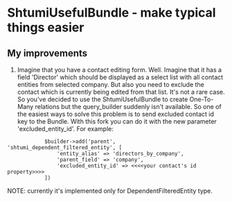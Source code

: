 ShtumiUsefulBundle - make typical things easier
===============================================


## My improvements

1) Imagine that you have a contact editing form. Well. Imagine that it has a field 'Director' which should be displayed as a select list with all contact entities from selected company. But also you need to exclude the contact which is currently being edited from that list. 
It's not a rare case. So you've decided to use the ShtumiUsefulBundle to create One-To-Many relations but the query_builder suddenly isn't available. So one of the easiest ways to solve this problem is to send excluded contact id key to the Bundle. With this fork you can do it with the new parameter 'excluded_entity_id'. For example:

```
            $builder->add('parent', 'shtumi_dependent_filtered_entity', [
                'entity_alias' => 'directors_by_company',
                'parent_field' => 'company',
                'excluded_entity_id' => <<<<your contact's id property>>>> 
            ])
```
NOTE:
currently it's implemented only for DependentFilteredEntity type.
